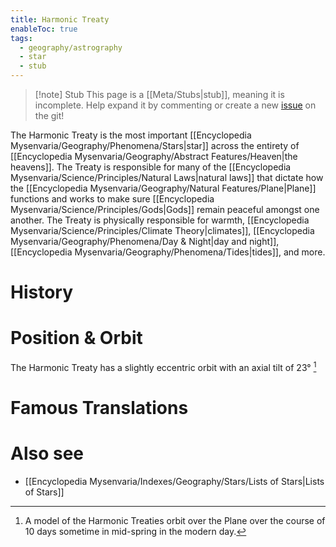 ```yaml
---
title: Harmonic Treaty
enableToc: true
tags:
  - geography/astrography
  - star
  - stub
---
```


> [!note] Stub
> This page is a [[Meta/Stubs|stub]], meaning it is incomplete. Help expand it by commenting or create a new [issue](https://github.com/RagtimeGal/quartz--encyclopedia-mysenvaria/issues/new/choose) on the git!

The Harmonic Treaty is the most important [[Encyclopedia Mysenvaria/Geography/Phenomena/Stars|star]] across the entirety of [[Encyclopedia Mysenvaria/Geography/Abstract Features/Heaven|the heavens]]. The Treaty is responsible for many of the [[Encyclopedia Mysenvaria/Science/Principles/Natural Laws|natural laws]] that dictate how the [[Encyclopedia Mysenvaria/Geography/Natural Features/Plane|Plane]] functions and works to make sure [[Encyclopedia Mysenvaria/Science/Principles/Gods|Gods]] remain peaceful amongst one another. The Treaty is physically responsible for warmth, [[Encyclopedia Mysenvaria/Science/Principles/Climate Theory|climates]], [[Encyclopedia Mysenvaria/Geography/Phenomena/Day & Night|day and night]], [[Encyclopedia Mysenvaria/Geography/Phenomena/Tides|tides]], and more.
# History

# Position & Orbit
The Harmonic Treaty has a slightly eccentric orbit with an axial tilt of 23°
[^figure1]
# Famous Translations

# Also see
- [[Encyclopedia Mysenvaria/Indexes/Geography/Stars/Lists of Stars|Lists of Stars]]

[^figure1]: A model of the Harmonic Treaties orbit over the Plane over the course of 10 days sometime in mid-spring in the modern day.